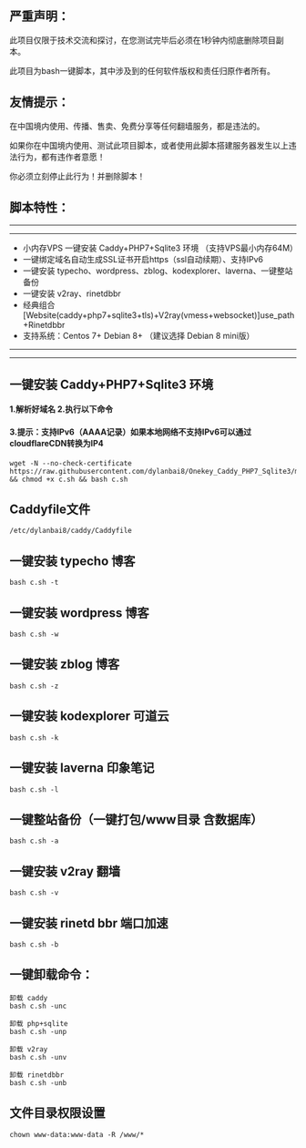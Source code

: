 
## 严重声明：

此项目仅限于技术交流和探讨，在您测试完毕后必须在1秒钟内彻底删除项目副本。

此项目为bash一键脚本，其中涉及到的任何软件版权和责任归原作者所有。

## 友情提示：

在中国境内使用、传播、售卖、免费分享等任何翻墙服务，都是违法的。

如果你在中国境内使用、测试此项目脚本，或者使用此脚本搭建服务器发生以上违法行为，都有违作者意愿！

你必须立刻停止此行为！并删除脚本！


## 脚本特性：
-----
-----
* 小内存VPS 一键安装 Caddy+PHP7+Sqlite3 环境 （支持VPS最小内存64M）
* 一键绑定域名自动生成SSL证书开启https（ssl自动续期）、支持IPv6
* 一键安装 typecho、wordpress、zblog、kodexplorer、laverna、一键整站备份
* 一键安装 v2ray、rinetdbbr
* 经典组合 [Website(caddy+php7+sqlite3+tls)+V2ray(vmess+websocket)]use_path+Rinetdbbr
* 支持系统：Centos 7+  Debian 8+ （建议选择 Debian 8 mini版）
-----
-----

## 一键安装 Caddy+PHP7+Sqlite3 环境
#### 1.解析好域名 2.执行以下命令
#### 3.提示：支持IPv6（AAAA记录）如果本地网络不支持IPv6可以通过cloudflareCDN转换为IP4
```
wget -N --no-check-certificate https://raw.githubusercontent.com/dylanbai8/Onekey_Caddy_PHP7_Sqlite3/master/c.sh && chmod +x c.sh && bash c.sh
```

## Caddyfile文件
```
/etc/dylanbai8/caddy/Caddyfile
```
## 一键安装 typecho 博客
```
bash c.sh -t
```

## 一键安装 wordpress 博客
```
bash c.sh -w
```

## 一键安装 zblog 博客
```
bash c.sh -z
```

## 一键安装 kodexplorer 可道云
```
bash c.sh -k
```

## 一键安装 laverna 印象笔记
```
bash c.sh -l
```

## 一键整站备份（一键打包/www目录 含数据库）
```
bash c.sh -a
```

## 一键安装 v2ray 翻墙
```
bash c.sh -v
```

## 一键安装 rinetd bbr 端口加速
```
bash c.sh -b
```

## 一键卸载命令：
```
卸载 caddy
bash c.sh -unc

卸载 php+sqlite
bash c.sh -unp

卸载 v2ray
bash c.sh -unv

卸载 rinetdbbr
bash c.sh -unb
```

## 文件目录权限设置
```
chown www-data:www-data -R /www/*
```
